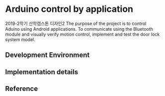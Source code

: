 Arduino control by application
==============================
2019-2학기 산학캡스톤 디자인2 
The purpose of the project is to control Aduino using Android applications. To communicate using the Bluetooth module and visually verify motion control, implement and test the door lock system model.

Development Environment
-----------------------

Implementation details
----------------------

Reference
---------
